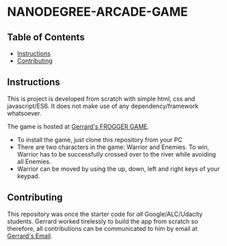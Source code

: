 NANODEGREE-ARCADE-GAME
===============================

## Table of Contents

* [Instructions](#instructions)
* [Contributing](#contributing)

## Instructions

This is project is developed from scratch with simple html, css and javascript/ES6. It does not make use of any dependency/framework whatsoever.

The game is hosted at [Gerrard's FROGGER GAME](https://gerrarde.github.io/memoryGame/).
* To install the game, just clone this repository from your PC
* There are two characters in the game: Warrior and Enemies. To win, Warrior has to
  be successfully crossed over to the river while avoiding all Enemies.
* Warrior can be moved by using the up, down, left and right keys of your keypad.

## Contributing

This repository was once the starter code for _all_ Google/ALC/Udacity students. Gerrard worked tirelessly to build the app from scratch so therefore, all contributions can be communicated to him by email 
at [Gerrard's Email](ezeugwagerrard@gmail.com).
